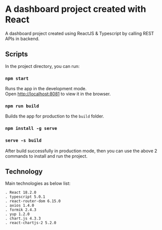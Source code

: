 # A dashboard project created with React

A dashboard project created using ReactJS & Typescript by calling REST APIs in backend.

## Scripts

In the project directory, you can run:

### `npm start`

Runs the app in the development mode.\
Open [http://localhost:8081](http://localhost:8081) to view it in the browser.

### `npm run build`

Builds the app for production to the `build` folder.

### `npm install -g serve`
### `serve -s build`

After build successfully in production mode, then you can use the above 2 commands to install and run the project.

## Technology

Main technologies as below list:

    . React 18.2.0
    . typescript 5.0.1
    . react-router-dom 6.15.0
    . axios 1.4.0
    . formik 2.4.3
    . yup 1.2.0
    . chart.js 4.3.3
    . react-chartjs-2 5.2.0
